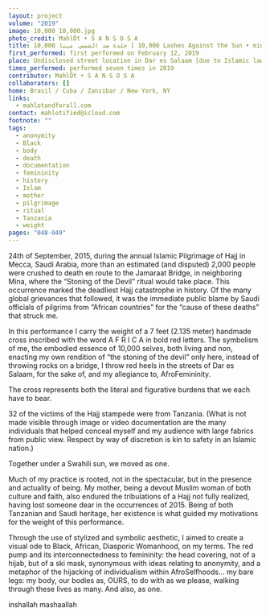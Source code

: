 ```yaml
---
layout: project
volume: "2019"
image: 10,000_10,000.jpg
photo_credit: MahlÕt • S A N S O S A
title: 10,000 جلدة ضد الشمس. مينا [ 10,000 Lashes Against the Sun • mina]
first_performed: first performed on February 12, 2019
place: Undisclosed street location in Dar es Salaam [due to Islamic law, discretion advised], Dar es Salaam, Tanzania
times_performed: performed seven times in 2019
contributor: MahlÕt • S A N S O S A
collaborators: []
home: Brasil / Cuba / Zanzibar / New York, NY
links:
  - mahlotandforall.com
contact: mahlotified@icloud.com
footnote: ""
tags:
  - anonymity
  - Black
  - body
  - death
  - documentation
  - femininity
  - history
  - Islam
  - mother
  - pilgrimage
  - ritual
  - Tanzania
  - weight
pages: "048-049"
---
```


24th of September, 2015, during the annual Islamic Pilgrimage of Hajj in Mecca, Saudi Arabia, more than an estimated (and disputed) 2,000 people were crushed to death en route to the Jamaraat Bridge, in neighboring Mina, where the “Stoning of the Devil” ritual would take place. This occurrence marked the deadliest Hajj catastrophe in history. Of the many global grievances that followed, it was the immediate public blame by Saudi officials of pilgrims from “African countries” for the “cause of these deaths” that struck me.

In this performance I carry the weight of a 7 feet (2.135 meter) handmade cross inscribed with the word A F R I C A in bold red letters. The symbolism of me, the embodied essence of 10,000 selves, both living and non, enacting my own rendition of “the stoning of the devil” only here, instead of throwing rocks on a bridge, I throw red heels in the streets of Dar es Salaam, for the sake of, and my allegiance to, AfroFemininity.

The cross represents both the literal and figurative burdens that we each have to bear.

32 of the victims of the Hajj stampede were from Tanzania. (What is not made visible through image or video documentation are the many individuals that helped conceal myself and my audience with large fabrics from public view. Respect by way of discretion is kin to safety in an Islamic nation.)

Together under a Swahili sun, we moved as one.

Much of my practice is rooted, not in the spectacular, but in the presence and actuality of being. My mother, being a devout Muslim woman of both culture and faith, also endured the tribulations of a Hajj not fully realized, having lost someone dear in the occurrences of 2015. Being of both Tanzanian and Saudi heritage, her existence is what guided my motivations for the weight of this performance.

Through the use of stylized and symbolic aesthetic, I aimed to create a visual ode to Black, African, Diasporic Womanhood, on my terms. The red pump and its interconnectedness to femininity: the head covering, not of a hijab, but of a ski mask, synonymous with ideas relating to anonymity, and a metaphor of the hijacking of individualism within AfroSelfhoods… my bare legs: my body, our bodies as, OURS, to do with as we please, walking through these lives as many. And also, as one.

inshallah mashaallah
